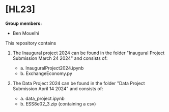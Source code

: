 # \[HL23\]

**Group members:**
- Ben Mouelhi

This repository contains  

1. The Inaugural project 2024 can be found in the folder "Inaugural Project Submission March 24 2024" and consists of: 
	- a. InauguralProject2024.ipynb
	- b. ExchangeEconomy.py

2. The Data Project 2024 can be found in the folder "Data Project Submission April 14 2024" and consists of:
	- a. data_project.ipynb
	- b. ESS8e02_3.zip (containing a csv)

